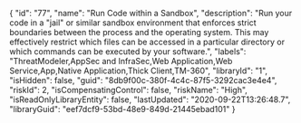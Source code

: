 {
  "id": "77",
  "name": "Run Code within a Sandbox",
  "description": "Run your code in a \"jail\" or similar sandbox environment that enforces strict boundaries between the process and the operating system. This may effectively restrict which files can be accessed in a particular directory or which commands can be executed by your software.",
  "labels": "ThreatModeler,AppSec and InfraSec,Web Application,Web Service,App,Native Application,Thick Client,TM-360",
  "libraryId": "1",
  "isHidden": false,
  "guid": "8db9f00c-380f-4c4c-87f5-3292cac3e4e4",
  "riskId": 2,
  "isCompensatingControl": false,
  "riskName": "High",
  "isReadOnlyLibraryEntity": false,
  "lastUpdated": "2020-09-22T13:26:48.7",
  "libraryGuid": "eef7dcf9-53bd-48e9-849d-21445ebad101"
}